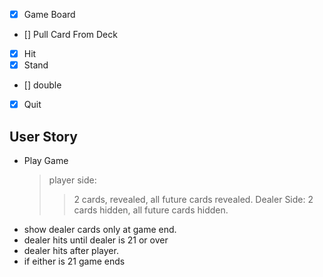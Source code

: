 - [x] Game Board
- [] Pull Card From Deck
- [x] Hit
- [x] Stand
- [] double
- [x] Quit

## User Story

- Play Game
  > player side:
  >
  > > 2 cards, revealed, all future cards revealed.
  > > Dealer Side:
  > > 2 cards hidden, all future cards hidden.
- show dealer cards only at game end.
- dealer hits until dealer is 21 or over
- dealer hits after player.
- if either is 21 game ends
